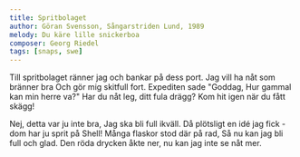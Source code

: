 ```yaml
---
title: Spritbolaget
author: Göran Svensson, Sångarstriden Lund, 1989
melody: Du käre lille snickerboa
composer: Georg Riedel
tags: [snaps, swe]
---
```


Till spritbolaget ränner jag
och bankar på dess port.
Jag vill ha nåt som bränner bra
Och gör mig skitfull fort.
Expediten sade "Goddag,
Hur gammal kan min herre va?"
Har du nåt leg, ditt fula drägg?
Kom hit igen när du fått skägg!

Nej, detta var ju inte bra,
Jag ska bli full ikväll.
Då plötsligt en idé jag fick -
dom har ju sprit på Shell!
Många flaskor stod där på rad,
Så nu kan jag bli full och glad.
Den röda drycken åkte ner,
nu kan jag inte se nåt mer.
